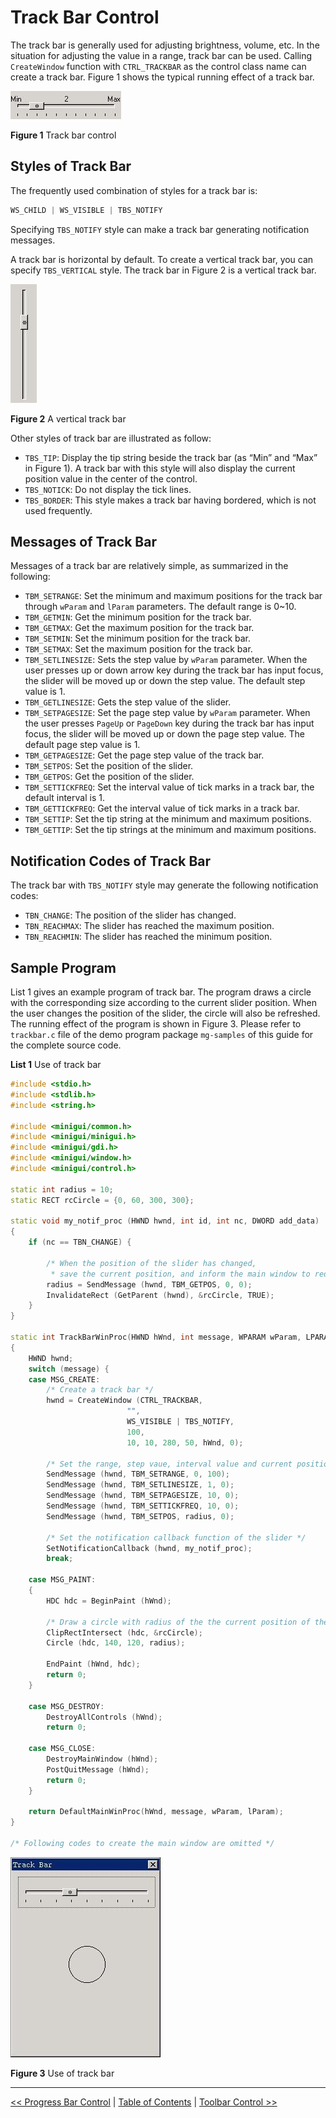 # Track Bar Control

The track bar is generally used for adjusting brightness, volume, etc. In the
situation for adjusting the value in a range, track bar can be used. Calling
`CreateWindow` function with `CTRL_TRACKBAR` as the control class name can
create a track bar. Figure 1 shows the typical running effect of a track bar.

![alt](figures/26.1.jpeg)

__Figure 1__ Track bar control

## Styles of Track Bar

The frequently used combination of styles for a track bar is:

```cpp
WS_CHILD | WS_VISIBLE | TBS_NOTIFY
```

Specifying `TBS_NOTIFY` style can make a track bar generating notification
messages.

A track bar is horizontal by default. To create a vertical track bar, you can
specify `TBS_VERTICAL` style. The track bar in Figure 2 is a vertical track
bar.

![alt](figures/26.2.jpeg)

__Figure 2__ A vertical track bar

Other styles of track bar are illustrated as follow:
- `TBS_TIP`: Display the tip string beside the track bar (as “Min” and “Max” in
Figure 1). A track bar with this style will also display the current position
value in the center of the control.
- `TBS_NOTICK`: Do not display the tick lines.
- `TBS_BORDER`: This style makes a track bar having bordered, which is not used
frequently.

## Messages of Track Bar

Messages of a track bar are relatively simple, as summarized in the following:
- `TBM_SETRANGE`: Set the minimum and maximum positions for the track bar
through `wParam` and `lParam` parameters. The default range is 0~10.
- `TBM_GETMIN`: Get the minimum position for the track bar.
- `TBM_GETMAX`: Get the maximum position for the track bar.
- `TBM_SETMIN`: Set the minimum position for the track bar.
- `TBM_SETMAX`: Set the maximum position for the track bar.
- `TBM_SETLINESIZE`: Sets the step value by `wParam` parameter. When the user
presses up or down arrow key during the track bar has input focus, the slider
will be moved up or down the step value. The default step value is 1.
- `TBM_GETLINESIZE`: Gets the step value of the slider.
- `TBM_SETPAGESIZE`: Set the page step value by `wParam` parameter. When the
user presses `PageUp` or `PageDown` key during the track bar has input focus,
the slider will be moved up or down the page step value. The default page step
value is 1.
- `TBM_GETPAGESIZE`: Get the page step value of the track bar.
- `TBM_SETPOS`: Set the position of the slider.
- `TBM_GETPOS`: Get the position of the slider.
- `TBM_SETTICKFREQ`: Set the interval value of tick marks in a track bar, the
default interval is 1.
- `TBM_GETTICKFREQ`: Get the interval value of tick marks in a track bar.
- `TBM_SETTIP`: Set the tip string at the minimum and maximum positions.
- `TBM_GETTIP`: Set the tip strings at the minimum and maximum positions.

## Notification Codes of Track Bar

The track bar with `TBS_NOTIFY` style may generate the following notification
codes:
- `TBN_CHANGE`: The position of the slider has changed.
- `TBN_REACHMAX`: The slider has reached the maximum position.
- `TBN_REACHMIN`: The slider has reached the minimum position.

## Sample Program

List 1 gives an example program of track bar. The program draws a circle with
the corresponding size according to the current slider position. When the user
changes the position of the slider, the circle will also be refreshed. The
running effect of the program is shown in Figure 3. Please refer to `trackbar.c`
file of the demo program package `mg-samples` of this guide for the complete
source code.

__List 1__ Use of track bar

```cpp
#include <stdio.h>
#include <stdlib.h>
#include <string.h>

#include <minigui/common.h>
#include <minigui/minigui.h>
#include <minigui/gdi.h>
#include <minigui/window.h>
#include <minigui/control.h>

static int radius = 10;
static RECT rcCircle = {0, 60, 300, 300};

static void my_notif_proc (HWND hwnd, int id, int nc, DWORD add_data)
{
    if (nc == TBN_CHANGE) {

        /* When the position of the slider has changed,
         * save the current position, and inform the main window to redraw */
        radius = SendMessage (hwnd, TBM_GETPOS, 0, 0);
        InvalidateRect (GetParent (hwnd), &rcCircle, TRUE);
    }
}

static int TrackBarWinProc(HWND hWnd, int message, WPARAM wParam, LPARAM lParam)
{
    HWND hwnd;
    switch (message) {
    case MSG_CREATE:
        /* Create a track bar */
        hwnd = CreateWindow (CTRL_TRACKBAR,
                          "",
                          WS_VISIBLE | TBS_NOTIFY,
                          100,
                          10, 10, 280, 50, hWnd, 0);

        /* Set the range, step vaue, interval value and current position */
        SendMessage (hwnd, TBM_SETRANGE, 0, 100);
        SendMessage (hwnd, TBM_SETLINESIZE, 1, 0);
        SendMessage (hwnd, TBM_SETPAGESIZE, 10, 0);
        SendMessage (hwnd, TBM_SETTICKFREQ, 10, 0);
        SendMessage (hwnd, TBM_SETPOS, radius, 0);

        /* Set the notification callback function of the slider */
        SetNotificationCallback (hwnd, my_notif_proc);
        break;

    case MSG_PAINT:
    {
        HDC hdc = BeginPaint (hWnd);

        /* Draw a circle with radius of the the current position of the slider */
        ClipRectIntersect (hdc, &rcCircle);
        Circle (hdc, 140, 120, radius);

        EndPaint (hWnd, hdc);
        return 0;
    }

    case MSG_DESTROY:
        DestroyAllControls (hWnd);
        return 0;

    case MSG_CLOSE:
        DestroyMainWindow (hWnd);
        PostQuitMessage (hWnd);
        return 0;
    }

    return DefaultMainWinProc(hWnd, message, wParam, lParam);
}

/* Following codes to create the main window are omitted */
```

![alt](figures/26.3.jpeg)

__Figure 3__ Use of track bar

----

[&lt;&lt; Progress Bar Control](MiniGUIProgGuidePart6Chapter07.md) |
[Table of Contents](README.md) |
[Toolbar Control &gt;&gt;](MiniGUIProgGuidePart6Chapter09.md)

[Release Notes for MiniGUI 3.2]: /supplementary-docs/Release-Notes-for-MiniGUI-3.2.md
[Release Notes for MiniGUI 4.0]: /supplementary-docs/Release-Notes-for-MiniGUI-4.0.md
[Showing Text in Complex or Mixed Scripts]: /supplementary-docs/Showing-Text-in-Complex-or-Mixed-Scripts.md
[Supporting and Using Extra Input Messages]: /supplementary-docs/Supporting-and-Using-Extra-Input-Messages.md
[Using CommLCD NEWGAL Engine and Comm IAL Engine]: /supplementary-docs/Using-CommLCD-NEWGAL-Engine-and-Comm-IAL-Engine.md
[Using Enhanced Font Interfaces]: /supplementary-docs/Using-Enhanced-Font-Interfaces.md
[Using Images and Fonts on System without File System]: /supplementary-docs/Using-Images-and-Fonts-on-System-without-File-System.md
[Using SyncUpdateDC to Reduce Screen Flicker]: /supplementary-docs/Using-SyncUpdateDC-to-Reduce-Screen-Flicker.md
[Writing DRI Engine Driver for Your GPU]: /supplementary-docs/Writing-DRI-Engine-Driver-for-Your-GPU.md
[Writing MiniGUI Apps for 64-bit Platforms]: /supplementary-docs/Writing-MiniGUI-Apps-for-64-bit-Platforms.md

[Quick Start]: /user-manual/MiniGUIUserManualQuickStart.md
[Building MiniGUI]: /user-manual/MiniGUIUserManualBuildingMiniGUI.md
[Compile-time Configuration]: /user-manual/MiniGUIUserManualCompiletimeConfiguration.md
[Runtime Configuration]: /user-manual/MiniGUIUserManualRuntimeConfiguration.md
[Tools]: /user-manual/MiniGUIUserManualTools.md
[Feature List]: /user-manual/MiniGUIUserManualFeatureList.md

[MiniGUI Overview]: /MiniGUI-Overview.md
[MiniGUI User Manual]: /user-manual/README.md
[MiniGUI Programming Guide]: /programming-guide/README.md
[MiniGUI Porting Guide]: /porting-guide/README.md
[MiniGUI Supplementary Documents]: /supplementary-docs/README.md
[MiniGUI API Reference Manuals]: /api-reference/README.md

[MiniGUI Official Website]: http://www.minigui.com
[Beijing FMSoft Technologies Co., Ltd.]: https://www.fmsoft.cn
[FMSoft Technologies]: https://www.fmsoft.cn
[HarfBuzz]: https://www.freedesktop.org/wiki/Software/HarfBuzz/

